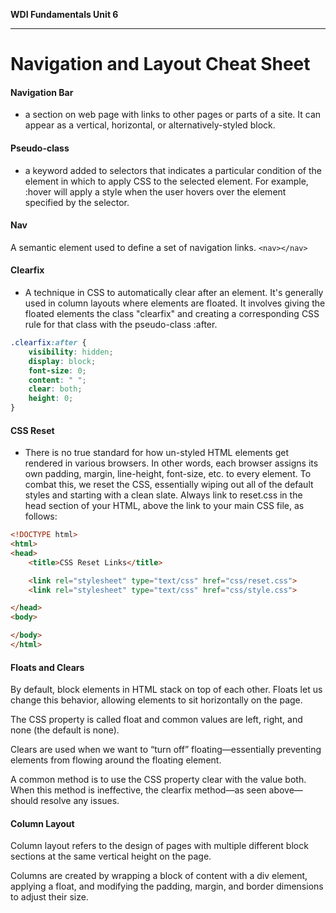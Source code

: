 **WDI Fundamentals Unit 6**

---

# Navigation and Layout Cheat Sheet

#### Navigation Bar
* a section on web page with links to other pages or parts of a site. It can appear as a vertical, horizontal, or alternatively-styled block.

#### Pseudo-class
* a keyword added to selectors that indicates a particular condition of the element in which to apply CSS to the selected element. For example, :hover will apply a style when the user hovers over the element specified by the selector.

#### Nav
A semantic element used to define a set of navigation links.
`<nav></nav>`

#### Clearfix
* A technique in CSS to automatically clear after an element. It's generally used in column layouts where elements are floated. It involves giving the floated elements the class "clearfix" and creating a corresponding CSS rule for that class with the pseudo-class :after.

```CSS
.clearfix:after {
    visibility: hidden;
    display: block;
    font-size: 0;
    content: " ";
    clear: both;
    height: 0;
}
```

#### CSS Reset
* There is no true standard for how un-styled HTML elements get rendered in various browsers. In other words, each browser assigns its own padding, margin, line-height, font-size, etc. to every element. To combat this, we reset the CSS, essentially wiping out all of the default styles and starting with a clean slate. Always link to reset.css in the head section of your HTML, above the link to your main CSS file, as follows:

````HTML
<!DOCTYPE html>
<html>
<head>
    <title>CSS Reset Links</title>

    <link rel="stylesheet" type="text/css" href="css/reset.css">
    <link rel="stylesheet" type="text/css" href="css/style.css">

</head>
<body>

</body>
</html>
````

#### Floats and Clears

By default, block elements in HTML stack on top of each other. Floats let us change this behavior, allowing elements to sit horizontally on the page.

The CSS property is called float and common values are left, right, and none (the default is none).

Clears are used when we want to “turn off” floating—essentially preventing elements from flowing around the floating element.

A common method is to use the CSS property clear with the value both. When this method is ineffective, the clearfix method—as seen above—should resolve any issues.

#### Column Layout

Column layout refers to the design of pages with multiple different block sections at the same vertical height on the page.

Columns are created by wrapping a block of content with a div element, applying a float, and modifying the padding, margin, and border dimensions to adjust their size.
